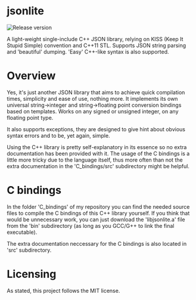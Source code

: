 # jsonlite
![Release version](https://img.shields.io/badge/beta-v0.9.0-green.svg)

A light-weight single-include C++ JSON library, relying on KISS (Keep It Stupid Simple)
convention and C++11 STL. Supports JSON string parsing and 'beautiful' dumping.
'Easy' C++-like syntax is also supported.


# Overview

Yes, it's just another JSON library that aims to achieve quick compilation times,
simplicity and ease of use, nothing more.
It implements its own universal string->integer and string->floating point
conversion bindings based on templates. Works on any signed or unsigned integer,
on any floating point type.

It also supports exceptions, they are designed to give hint about obvious syntax
errors and to be, yet again, simple.

Using the C++ library is pretty self-explanatory in its essence so no extra
documentation has been provided with it. The usage of the C bindings is a little
more tricky due to the language itself, thus more often than not the extra
documentation in the 'C_bindings/src' subdirectory might be helpful.


# C bindings

In the folder 'C_bindings' of my repository you can find the needed source files to
compile the C bindings of this C++ library yourself. If you think that would be unnecessary work,
you can just download the 'libjsonlite.a' file from the 'bin' subdirectory (as long
as you GCC/G++ to link the final executable).

The extra documentation neccessary for the C bindings is also located in 'src' subdirectory.


# Licensing

As stated, this project follows the MIT license.
